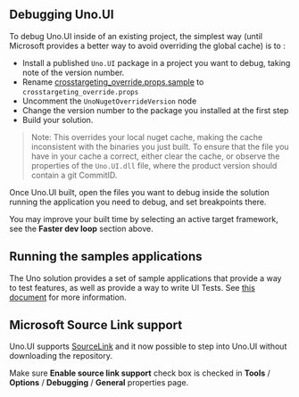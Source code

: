 ## Debugging Uno.UI

To debug Uno.UI inside of an existing project, the simplest way (until Microsoft provides a better way to avoid overriding the global cache) is to :
* Install a published `Uno.UI` package in a project you want to debug, taking note of the version number.
* Rename [crosstargeting_override.props.sample](https://github.com/unoplatform/uno/blob/master/src/crosstargeting_override.props.sample) to `crosstargeting_override.props`
* Uncomment the `UnoNugetOverrideVersion` node
* Change the version number to the package you installed at the first step
* Build your solution.

> Note: This overrides your local nuget cache, making the cache inconsistent with the binaries you just built. 
To ensure that the file you have in your cache a correct, either clear the cache, or observe the properties of the `Uno.UI.dll` file, where the
product version should contain a git CommitID.

Once Uno.UI built, open the files you want to debug inside the solution running the application you need to debug, and set breakpoints there.

You may improve your built time by selecting an active target framework, see the **Faster dev loop** section above.

## Running the samples applications

The Uno solution provides a set of sample applications that provide a way to test features, as
well as provide a way to write UI Tests. See [this document](working-with-the-samples-apps.md) for more information.

## Microsoft Source Link support
Uno.UI supports [SourceLink](https://github.com/dotnet/sourcelink/) and it now possible to
step into Uno.UI without downloading the repository.

Make sure **Enable source link support** check box is checked in **Tools** / **Options**
/ **Debugging** / **General** properties page.

